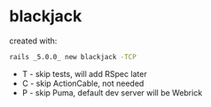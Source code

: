 # blackjack
created with:
```bash
rails _5.0.0_ new blackjack -TCP
```

* T - skip tests, will add RSpec later
* C - skip ActionCable, not needed
* P - skip Puma, default dev server will be Webrick
